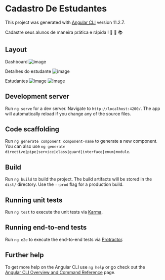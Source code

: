 # Cadastro De Estudantes

This project was generated with [Angular CLI](https://github.com/angular/angular-cli) version 11.2.7.

Cadastre seus alunos de maneira prática e rápida !     :boy: :girl: :books:

## Layout

Dashboard
![image](https://user-images.githubusercontent.com/62905577/119230780-0f839400-baf4-11eb-86a9-eb31b54c69f6.png)

Detalhes do estudante
![image](https://user-images.githubusercontent.com/62905577/119230833-3fcb3280-baf4-11eb-8e1a-8033a8df3275.png)

Estudantes
![image](https://user-images.githubusercontent.com/62905577/119230900-920c5380-baf4-11eb-9040-d5ec0a550ad8.png)
![image](https://user-images.githubusercontent.com/62905577/119230910-a05a6f80-baf4-11eb-940f-16cfbd6e378d.png)

## Development server

Run `ng serve` for a dev server. Navigate to `http://localhost:4200/`. The app will automatically reload if you change any of the source files.

## Code scaffolding

Run `ng generate component component-name` to generate a new component. You can also use `ng generate directive|pipe|service|class|guard|interface|enum|module`.

## Build

Run `ng build` to build the project. The build artifacts will be stored in the `dist/` directory. Use the `--prod` flag for a production build.

## Running unit tests

Run `ng test` to execute the unit tests via [Karma](https://karma-runner.github.io).

## Running end-to-end tests

Run `ng e2e` to execute the end-to-end tests via [Protractor](http://www.protractortest.org/).

## Further help

To get more help on the Angular CLI use `ng help` or go check out the [Angular CLI Overview and Command Reference](https://angular.io/cli) page.
